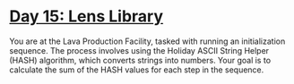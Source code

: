 # [Day 15: Lens Library](https://adventofcode.com/2023/day/15)

You are at the Lava Production Facility, tasked with running an initialization sequence.
The process involves using the Holiday ASCII String Helper (HASH) algorithm, which converts strings into numbers.
Your goal is to calculate the sum of the HASH values for each step in the sequence.

